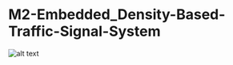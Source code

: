 # M2-Embedded_Density-Based-Traffic-Signal-System

![alt text](https://github.com/Adwaith1999/M2-Embedded_Density-Based-Traffic-Signal-System/actions/workflows/c-cpp.yml)
